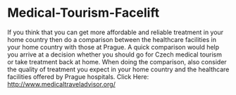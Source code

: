 # Medical-Tourism-Facelift
If you think that you can get more affordable and reliable treatment in your home country then do a comparison between the healthcare facilities in your home country with those at Prague. A quick comparison would help you arrive at a decision whether you should go for Czech medical tourism or take treatment back at home. When doing the comparison, also consider the quality of treatment you expect in your home country and the healthcare facilities offered by Prague hospitals. Click Here: http://www.medicaltraveladvisor.org/
